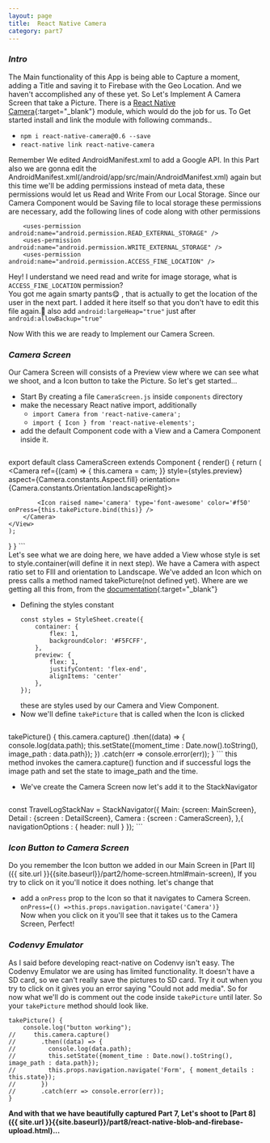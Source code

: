 ```yaml
---
layout: page
title:  React Native Camera
category: part7
---
```


### _Intro_
The Main functionality of this App is being able to Capture a moment, adding a Title and saving it to Firebase with the Geo Location. And we haven't accomplished any of these yet. So Let's Implement A Camera Screen that take a Picture. There is a [React Native Camera](https://github.com/lwansbrough/react-native-camera){:target="_blank"} module, which would do the job for us. To Get started install and link the module with following commands..
* `npm i react-native-camera@0.6 --save`
* `react-native link react-native-camera`  

Remember We edited AndroidManifest.xml to add a Google API. In this Part also we are gonna edit the AndroidManifest.xml(/android/app/src/main/AndroidManifest.xml) again but this time we'll be adding permissions instead of meta data, these permissions would let us Read and Write From our Local Storage. Since our Camera Component would be Saving file to local storage these permissions are necessary, add the following lines of code along with other permissions
```
    <uses-permission android:name="android.permission.READ_EXTERNAL_STORAGE" />
    <uses-permission android:name="android.permission.WRITE_EXTERNAL_STORAGE" />
    <uses-permission android:name="android.permission.ACCESS_FINE_LOCATION" /> 
```  
Hey! I understand we need read and write for image storage, what is `ACCESS_FINE_LOCATION` permission?  
You got me again smarty pants😋 , that is actually to get the location of the user in the next part. I added it here itself so that you don't have to edit this file again.🙂 
also add `android:largeHeap="true"` just after `android:allowBackup="true"`

Now 
With this we are ready to Implement our Camera Screen.
### _Camera Screen_
Our Camera Screen will consists of a Preview view where we can see what we shoot, and a Icon button to take the Picture. So let's get started...
* Start By creating a file `CameraScreen.js` inside `components` directory
* make the necessary React native import, additionally
	- `import Camera from 'react-native-camera';`  
	- `import { Icon } from 'react-native-elements';`
* add the default Component code with a View and a Camera Component inside it. 
	```
export default class CameraScreen extends Component {
  render() {
    return (
    <View style={styles.container}>
        <Camera
			ref={(cam) => {
				this.camera = cam;
			}}
			style={styles.preview}
			aspect={Camera.constants.Aspect.fill}
			orientation={Camera.constants.Orientation.landscapeRight}>
          
			<Icon raised name='camera' type='font-awesome' color='#f50' onPress={this.takePicture.bind(this)} />
		</Camera>
	</View>
    );
  }
}
	```  
	Let's see what we are doing here, we have added a View whose style is set to style.container(will define it in next step). We have a Camera with aspect ratio set to FIll and orientation to Landscape. We've added an Icon which on press calls a method named takePicture(not defined yet). Where are we getting all this from, from the [documentation](https://github.com/lwansbrough/react-native-camera#usage){:target="_blank"}  

* Defining the styles constant  
	```
	const styles = StyleSheet.create({
		container: {
			flex: 1,
			backgroundColor: '#F5FCFF',
		},
		preview: {
			flex: 1,
			justifyContent: 'flex-end',
			alignItems: 'center'
		},
	});
	```
	these are styles used by our Camera and View Component.
* Now we'll define `takePicture` that is called when the Icon is clicked  
	```
takePicture() {
    this.camera.capture()
      .then((data) => {
        console.log(data.path);
        this.setState({moment_time : Date.now().toString(), image_path : data.path});
      })
      .catch(err => console.error(err));
  }
	```
	this method invokes the camera.capture() function and if successful logs the image path and set the state to image_path and the time.  

* We've create the Camera Screen now let's add it to the StackNavigator
	```
const TravelLogStackNav = StackNavigator({
	Main: {screen: MainScreen},
	Detail : {screen : DetailScreen},
	Camera : {screen : CameraScreen},
},{
  navigationOptions : {
    header: null
  }
});
	```  

### _Icon Button to Camera Screen_
Do you remember the Icon button we added in our Main Screen in [Part II]({{ site.url }}{{site.baseurl}}/part2/home-screen.html#main-screen), If you try to click on it you'll notice it does nothing. let's change that  
 * add a `onPress` prop to the Icon so that it navigates to Camera Screen.
	`onPress={() =>this.props.navigation.navigate('Camera')}`  
Now when you click on it you'll see that it takes us to the Camera Screen, Perfect!  

### _Codenvy Emulator_
As I said before developing react-native on Codenvy isn't easy. The Codenvy Emulator we are using has limited functionality. It doesn't have a SD card, so we can't really save the pictures to SD card. Try it out when you try to click on it gives you an error saying "Could not add media". So for now what we'll do is comment out the code inside `takePicture` until later. So your `takePicture` method should look like.  
```
takePicture() {
	console.log("button working");
//     this.camera.capture()  
//       .then((data) => {  
//         console.log(data.path);  
//         this.setState({moment_time : Date.now().toString(), image_path : data.path});  
//         this.props.navigation.navigate('Form', { moment_details : this.state});  
//       })  
//       .catch(err => console.error(err));  
}  
``` 

__And with that we have beautifully captured Part 7, Let's shoot to [Part 8]({{ site.url }}{{site.baseurl}}/part8/react-native-blob-and-firebase-upload.html)...__
